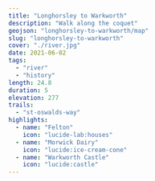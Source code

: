 ```yaml
---
title: "Longhorsley to Warkworth"
description: "Walk along the coquet"
geojson: "longhorsley-to-warkworth/map"
slug: "longhorsley-to-warkworth"
cover: "./river.jpg"
date: 2021-06-02
tags:
  - "river"
  - "history"
length: 24.8
duration: 5
elevation: 277
trails:
  - "st-oswalds-way"
highlights:
  - name: "Felton"
    icon: "lucide-lab:houses"
  - name: "Morwick Dairy"
    icon: "lucide:ice-cream-cone"
  - name: "Warkworth Castle"
    icon: "lucide:castle"
---
```

